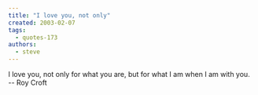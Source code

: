 ```yaml
---
title: "I love you, not only"
created: 2003-02-07
tags: 
  - quotes-173
authors: 
  - steve
---
```


I love you, not only for what you are, but for what I am when I am with you.  
\-- Roy Croft
